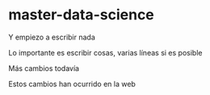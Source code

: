 # master-data-science

Y empiezo a escribir nada

Lo importante es escribir cosas, varias líneas si es posible

Más cambios todavía

Estos cambios han ocurrido en la web
